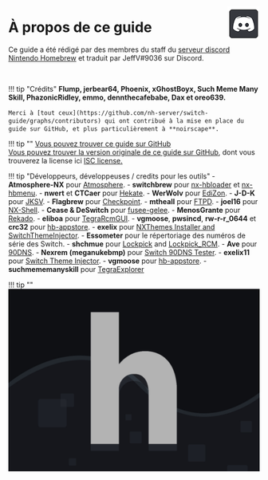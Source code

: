 <a href="https://discord.gg/C29hYvh" target="_blank"><img style="float: right;" src="../img/discord.png"></a>

# À propos de ce guide

Ce guide a été rédigé par des membres du staff du [serveur discord Nintendo Homebrew](https://discord.gg/C29hYvh) et traduit par JeffV#9036 sur Discord.

&nbsp;

!!! tip "Crédits"
    **Flump, jerbear64, Phoenix, xGhostBoyx, Such Meme Many Skill, PhazonicRidley, emmo, dennthecafebabe, Dax et oreo639.**

    Merci à [tout ceux](https://github.com/nh-server/switch-guide/graphs/contributors) qui ont contribué à la mise en place du guide sur GitHub, et plus particulièrement à **noirscape**.

!!! tip ""
    [Vous pouvez trouver ce guide sur GitHub](https://github.com/JeffVi/Switch-guide-FR)\
    [Vous pouvez trouver la version originale de ce guide sur GitHub](https://github.com/nh-server/switch-guide), dont vous trouverez la license ici [ISC license.](https://github.com/nh-server/switch-guide/blob/master/LICENSE.md)

!!! tip "Développeurs, développeuses / credits pour les outils"
    - **Atmosphere-NX** pour [Atmosphere](https://github.com/Atmosphere-NX/Atmosphere).
    - **switchbrew** pour [nx-hbloader](https://github.com/switchbrew/nx-hbloader) et [nx-hbmenu](https://github.com/switchbrew/nx-hbmenu).
    - **nwert** et **CTCaer** pour [Hekate](https://github.com/CTCaer/hekate).
    - **WerWolv** pour [EdiZon](https://github.com/WerWolv/EdiZon/releases).
    - **J-D-K** pour [JKSV](https://github.com/J-D-K/JKSV).
    - **Flagbrew** pour [Checkpoint](https://github.com/FlagBrew/Checkpoint).
    - **mtheall** pour [FTPD](https://github.com/mtheall/ftpd/).
    - **joel16** pour [NX-Shell](https://github.com/joel16/NX-Shell).
    - **Cease & DeSwitch** pour [fusee-gelee](https://github.com/Qyriad/fusee-launcher).
    - **MenosGrante** pour [Rekado](https://github.com/MenosGrante/Rekado).
    - **eliboa** pour [TegraRcmGUI](https://github.com/eliboa/TegraRcmGUI).
    - **vgmoose**, **pwsincd**, **rw-r-r_0644** et **crc32** pour [hb-appstore](https://github.com/vgmoose/hb-appstore).
    - **exelix** pour [NXThemes Installer and SwitchThemeInjector](https://github.com/exelix11/SwitchThemeInjector).
    - **Essometer** pour le répertoriage des numéros de série des Switch.
    - **shchmue** pour [Lockpick](https://github.com/shchmue/Lockpick/releases) and [Lockpick_RCM](https://github.com/shchmue/Lockpick_RCM/releases).
    - **Ave** pour [90DNS](https://gitlab.com/a/90dns).
    - **Nexrem (meganukebmp)** pour [Switch 90DNS Tester](https://github.com/meganukebmp/Switch_90DNS_tester).
    - **exelix11** pour [Switch Theme Injector](https://github.com/exelix11/SwitchThemeInjector/releases).
    - **vgmoose** pour [hb-appstore](https://github.com/vgmoose/hb-appstore).
    - **suchmememanyskill** pour [TegraExplorer](https://github.com/suchmememanyskill/TegraExplorer)

!!! tip ""
    ![Nintendo Homebrew](img/nh.jpg)

